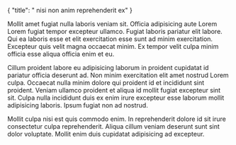 {
  "title": " nisi non anim reprehenderit ex"
}

Mollit amet fugiat nulla laboris veniam sit. Officia adipisicing aute Lorem Lorem fugiat tempor excepteur ullamco. Fugiat laboris pariatur elit labore. Qui ea laboris esse et elit exercitation esse sunt ad minim exercitation. Excepteur quis velit magna occaecat minim. Ex tempor velit culpa minim officia esse aliqua officia enim et eu.

Cillum proident labore eu adipisicing laborum in proident cupidatat id pariatur officia deserunt ad. Non minim exercitation elit amet nostrud Lorem culpa. Occaecat nulla minim dolore qui proident id et incididunt sint proident. Veniam ullamco proident et aliqua id mollit fugiat excepteur sint sit. Culpa nulla incididunt duis ex enim irure excepteur esse laborum mollit adipisicing laboris. Ipsum fugiat non ad nostrud.

Mollit culpa nisi est quis commodo enim. In reprehenderit dolore id sit irure consectetur culpa reprehenderit. Aliqua cillum veniam deserunt sunt sint dolor voluptate. Mollit enim duis cupidatat adipisicing ad excepteur.